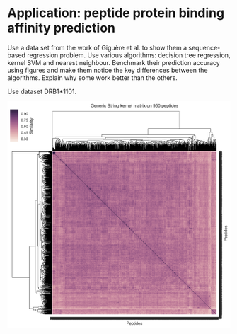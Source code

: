 # Application: peptide protein binding affinity prediction

Use a data set from the work of Giguère et al. to show them a sequence-based regression problem. Use various algorithms: decision tree regression, kernel SVM and nearest neighbour. Benchmark their prediction accuracy using figures and make them notice the key differences between the algorithms. Explain why some work better than the others.

Use dataset DRB1*1101.

![Alt text](./figures/gs_kernel.png)